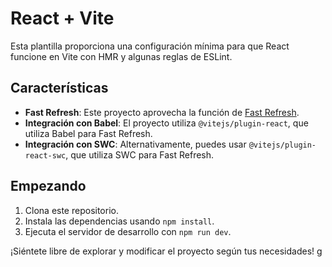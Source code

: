 # React + Vite

Esta plantilla proporciona una configuración mínima para que React funcione en Vite con HMR y algunas reglas de ESLint.

## Características

- **Fast Refresh**: Este proyecto aprovecha la función de [Fast Refresh](https://github.com/vitejs/vite/tree/main/packages/plugin-react).
- **Integración con Babel**: El proyecto utiliza `@vitejs/plugin-react`, que utiliza Babel para Fast Refresh.
- **Integración con SWC**: Alternativamente, puedes usar `@vitejs/plugin-react-swc`, que utiliza SWC para Fast Refresh.

## Empezando

1. Clona este repositorio.
2. Instala las dependencias usando `npm install`.
3. Ejecuta el servidor de desarrollo con `npm run dev`.

¡Siéntete libre de explorar y modificar el proyecto según tus necesidades!
g